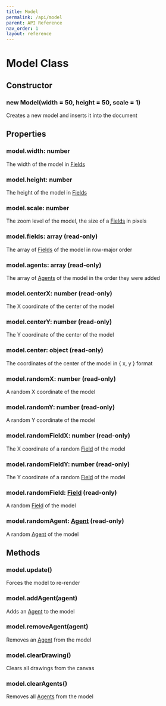 ```yaml
---
title: Model
permalink: /api/model
parent: API Reference
nav_order: 1
layout: reference
---
```


# Model Class

## Constructor

### **new Model**(width = 50, height = 50, scale = 1)
Creates a new model and inserts it into the document

## Properties

### model.**width**: number
The width of the model in [Fields][field]

### model.**height**: number
The height of the model in [Fields][field]

### model.**scale**: number
The zoom level of the model, the size of a [Fields][field] in pixels

### model.**fields**: array (read-only)
The array of [Fields][field] of the model in row-major order

### model.**agents**: array (read-only)
The array of [Agents][agent] of the model in the order they were added

### model.**centerX**: number (read-only)
The X coordinate of the center of the model

### model.**centerY**: number (read-only)
The Y coordinate of the center of the model

### model.**center**: object (read-only)
The coordinates of the center of the model in { x, y } format

### model.**randomX**: number (read-only)
A random X coordinate of the model

### model.**randomY**: number (read-only)
A random Y coordinate of the model

### model.**randomFieldX**: number (read-only)
The X coordinate of a random [Field][field] of the model

### model.**randomFieldY**: number (read-only)
The Y coordinate of a random [Field][field] of the model

### model.**randomField**: [Field][field] (read-only)
A random [Field][field] of the model

### model.**randomAgent**: [Agent][agent] (read-only)
A random [Agent][agent] of the model

## Methods

### model.**update()**
Forces the model to re-render

### model.**addAgent**(agent)
Adds an [Agent][agent] to the model

### model.**removeAgent**(agent)
Removes an [Agent][agent] from the model

### model.**clearDrawing()**
Clears all drawings from the canvas

### model.**clearAgents()**
Removes all [Agents][agent] from the model

[field]: /api/field
[agent]: /api/agent
